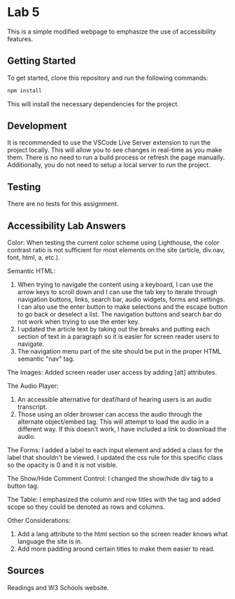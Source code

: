 # Lab 5

This is a simple modified webpage to emphasize the use of accessibility features.

## Getting Started

To get started, clone this repository and run the following commands:

```bash
npm install
```
This will install the necessary dependencies for the project.

## Development

It is recommended to use the VSCode Live Server extension to run the project
locally. This will allow you to see changes in real-time as you make them. There
is no need to run a build process or refresh the page manually. Additionally,
you do not need to setup a local server to run the project.

## Testing

There are no tests for this assignment.

## Accessibility Lab Answers

Color:
When testing the current color scheme using Lighthouse, the color contrast ratio is not sufficient for most elements on the site (article, div.nav, font, html, a, etc.).

Semantic HTML:
1. When trying to navigate the content using a keyboard, I can use the arrow keys to scroll down and I can use the tab key to iterate through navigation buttons, links, search bar, audio widgets, forms and settings. I can also use the enter button to make selections and the escape button to go back or deselect a list. The navigation buttons and search bar do not work when trying to use the enter key.
2. I updated the article text by taking out the breaks and putting each section of text in a paragraph so it is easier for screen reader users to navigate.
3. The navigation menu part of the site should be put in the proper HTML semantic "nav" tag.

The Images:
Added screen reader user access by adding [alt] attributes.

The Audio Player:
1. An accessible alternative for deaf/hard of hearing users is an audio transcript.
2. Those using an older browser can access the audio through the alternate object/embed tag. This will attempt to load the audio in a different way. If this doesn't work, I have included a link to download the audio.

The Forms:
I added a label to each input element and added a class for the label that shouldn't be viewed. I updated the css rule for this specific class so the opacity is 0 and it is not visible.

The Show/Hide Comment Control:
I changed the show/hide div tag to a button tag.

The Table:
I emphasized the column and row titles with the <th> tag and added scope so they could be denoted as rows and columns.

Other Considerations:
1. Add a lang attribute to the html section so the screen reader knows what language the site is in.
2. Add more padding around certain titles to make them easier to read.

## Sources
Readings and W3 Schools website.

